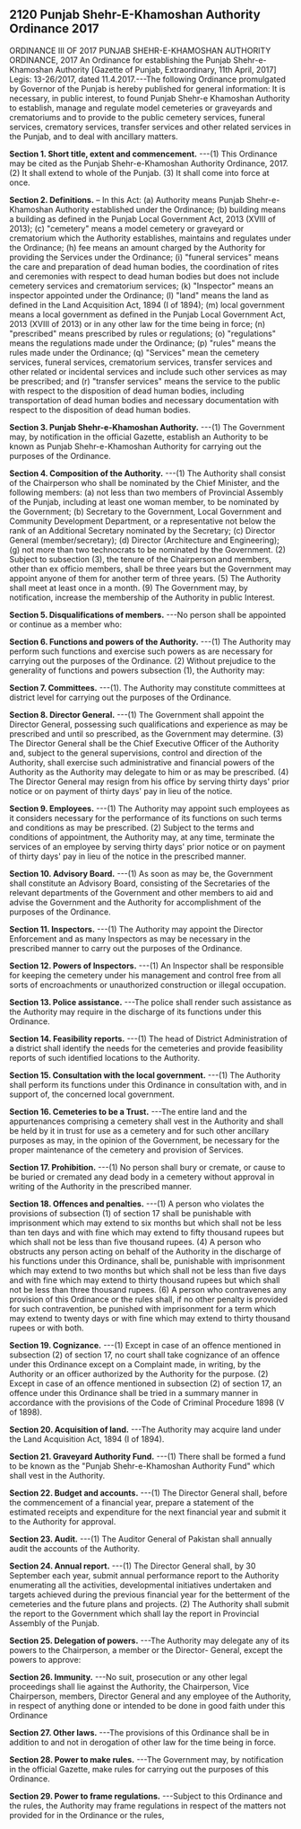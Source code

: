 ## 2120 Punjab Shehr-E-Khamoshan Authority Ordinance 2017
ORDINANCE III OF 2017
PUNJAB SHEHR-E-KHAMOSHAN AUTHORITY ORDINANCE, 2017
An Ordinance for establishing the Punjab Shehr-e-Khamoshan Authority
[Gazette of Punjab, Extraordinary, 11th April, 2017]
Legis: 13-26/2017, dated 11.4.2017.---The following Ordinance promulgated by Governor of the Punjab is hereby published for general information:
It is necessary, in public interest, to found Punjab Shehr-e Khamoshan Authority to establish, manage and regulate model cemeteries or graveyards and crematoriums and to provide to the public cemetery services, funeral services, crematory services, transfer services and other related services in the Punjab, and to deal with ancillary matters.

**Section 1. Short title, extent and commencement.**
---(1) This Ordinance may be cited as the Punjab Shehr-e-Khamoshan Authority Ordinance, 2017.
(2)  It shall extend to whole of the Punjab.
(3)  It shall come into force at once.

**Section 2.   Definitions.**
– In this Act:
(a) Authority means Punjab Shehr-e-Khamoshan Authority established under the Ordinance;
(b) building means a building as defined in the Punjab Local Government Act, 2013 (XVIII of 2013);
(c) "cemetery" means a model cemetery or graveyard or crematorium which the Authority establishes, maintains and regulates under the Ordinance;
(h) fee means an amount charged by the Authority for providing the Services under the Ordinance;
(i) "funeral services" means the care and preparation of dead human bodies, the coordination of rites and ceremonies with respect to dead human bodies but does not include cemetery services and crematorium services;
(k) "Inspector" means an inspector appointed under the Ordinance;
(l) "land" means the land as defined in the Land Acquisition Act, 1894 (I of 1894);
(m) local government means a local government as defined in the Punjab Local Government Act, 2013 (XVIII of 2013) or in any other law for the time being in force;
(n) "prescribed" means prescribed by rules or regulations;
(o) "regulations" means the regulations made under the Ordinance;
(p) "rules" means the rules made under the Ordinance;
(q) "Services" mean the cemetery services, funeral services, crematorium services, transfer services and other related or incidental services and include such other services as may be prescribed; and
(r) "transfer services" means the service to the public with respect to the disposition of dead human bodies, including transportation of dead human bodies and necessary documentation with respect to the disposition of dead human bodies.

**Section 3. Punjab Shehr-e-Khamoshan Authority.**
---(1) The Government may, by notification in the official Gazette, establish an Authority to be known as Punjab Shehr-e-Khamoshan Authority for carrying out the purposes of the Ordinance.

**Section 4. Composition of the Authority.**
---(1) The Authority shall consist of the Chairperson who shall be nominated by the Chief Minister, and the following members:
   (a) not less than two members of Provincial Assembly of the Punjab, including at least one woman member, to be nominated by the Government;
   (b) Secretary to the Government, Local Government and Community Development Department, or a representative not below the rank of an Additional Secretary nominated by the Secretary;
   (c) Director General (member/secretary);
   (d) Director (Architecture and Engineering);
   (g) not more than two technocrats to be nominated by the Government.
   (2) Subject to subsection (3), the tenure of the Chairperson and members, other than ex officio members, shall be three years but the Government may appoint anyone of them for another term of three years.
   (5) The Authority shall meet at least once in a month.
   (9) The Government may, by notification, increase the membership of the Authority in public Interest.

**Section 5. Disqualifications of members.**
---No person shall be appointed or continue as a member who:

**Section 6. Functions and powers of the Authority.**
---(1) The Authority may perform such functions and exercise such powers as are necessary for carrying out the purposes of the Ordinance.
   (2) Without prejudice to the generality of functions and powers subsection (1), the Authority may:

**Section 7. Committees.**
---(1). The Authority may constitute committees at district level for carrying out the purposes of the Ordinance.

**Section 8. Director General.**
---(1) The Government shall appoint the Director General, possessing such qualifications and experience as may be prescribed and until so prescribed, as the Government may determine.
   (3) The Director General shall be the Chief Executive Officer of the Authority and, subject to the general supervisions, control and direction of the Authority, shall exercise such administrative and financial powers of the Authority as the Authority may delegate to him or as may be prescribed.
   (4) The Director General may resign from his office by serving thirty days' prior notice or on payment of thirty days' pay in lieu of the notice.

**Section 9. Employees.**
---(1) The Authority may appoint such employees as it considers necessary for the performance of its functions on such terms and conditions as may be prescribed.
   (2) Subject to the terms and conditions of appointment, the Authority may, at any time, terminate the services of an employee by serving thirty days' prior notice or on payment of thirty days' pay in lieu of the notice in the prescribed manner.

**Section 10. Advisory Board.**
---(1) As soon as may be, the Government shall constitute an Advisory Board, consisting of the Secretaries of the relevant departments of the Government and other members to aid and advise the Government and the Authority for accomplishment of the purposes of the Ordinance.

**Section 11. Inspectors.**
---(1) The Authority may appoint the Director Enforcement and as many Inspectors as may be necessary in the prescribed manner to carry out the purposes of the Ordinance.

**Section 12. Powers of Inspectors.**
---(1) An Inspector shall be responsible for keeping the cemetery under his management and control free from all sorts of encroachments or unauthorized construction or illegal occupation.

**Section 13. Police assistance.**
---The police shall render such assistance as the Authority may require in the discharge of its functions under this Ordinance.

**Section 14. Feasibility reports.**
---(1) The head of District Administration of a district shall identify the needs for the cemeteries and provide feasibility reports of such identified locations to the Authority.

**Section 15. Consultation with the local government.**
---(1) The Authority shall perform its functions under this Ordinance in consultation with, and in support of, the concerned local government.

**Section 16. Cemeteries to be a Trust.**
---The entire land and the appurtenances comprising a cemetery shall vest in the Authority and shall be held by it in trust for use as a cemetery and for such other ancillary purposes as may, in the opinion of the Government, be necessary for the proper maintenance of the cemetery and provision of Services.

**Section 17. Prohibition.**
---(1) No person shall bury or cremate, or cause to be buried or cremated any dead body in a cemetery without approval in writing of the Authority in the prescribed manner.

**Section 18. Offences and penalties.**
---(1) A person who violates the provisions of subsection (1) of section 17 shall be punishable with imprisonment which may extend to six months but which shall not be less than ten days and with fine which may extend to fifty thousand rupees but which shall not be less than five thousand rupees.
    (4) A person who obstructs any person acting on behalf of the Authority in the discharge of his functions under this Ordinance, shall be, punishable with imprisonment which may extend to two months but which shall not be less than five days and with fine which may extend to thirty thousand rupees but which shall not be less than three thousand rupees.
    (6) A person who contravenes any provision of this Ordinance or the rules shall, if no other penalty is provided for such contravention, be punished with imprisonment for a term which may extend to twenty days or with fine which may extend to thirty thousand rupees or with both.

**Section 19. Cognizance.**
---(1) Except in case of an offence mentioned in subsection (2) of section 17, no court shall take cognizance of an offence under this Ordinance except on a Complaint made, in writing, by the Authority or an officer authorized by the Authority for the purpose.
    (2) Except in case of an offence mentioned in subsection (2) of section 17, an offence under this Ordinance shall be tried in a summary manner in accordance with the provisions of the Code of Criminal Procedure 1898 (V of 1898).

**Section 20. Acquisition of land.**
---The Authority may acquire land under the Land Acquisition Act, 1894 (I of 1894).

**Section 21. Graveyard Authority Fund.**
---(1) There shall be formed a fund to be known as the "Punjab Shehr-e-Khamoshan Authority Fund" which shall vest in the Authority.

**Section 22. Budget and accounts.**
---(1) The Director General shall, before the commencement of a financial year, prepare a statement of the estimated receipts and expenditure for the next financial year and submit it to the Authority for approval.

**Section 23. Audit.**
---(1) The Auditor General of Pakistan shall annually audit the accounts of the Authority.

**Section 24. Annual report.**
---(1) The Director General shall, by 30 September each year, submit annual performance report to the Authority enumerating all the activities, developmental initiatives undertaken and targets achieved during the previous financial year for the betterment of the cemeteries and the future plans and projects.
    (2) The Authority shall submit the report to the Government which shall lay the report in Provincial Assembly of the Punjab.

**Section 25. Delegation of powers.**
---The Authority may delegate any of its powers to the Chairperson, a member or the Director- General, except the powers to approve:

**Section 26. Immunity.**
---No suit, prosecution or any other legal proceedings shall lie against the Authority, the Chairperson, Vice Chairperson, members, Director General and any employee of the Authority, in respect of anything done or intended to be done in good faith under this Ordinance

**Section 27. Other laws.**
---The provisions of this Ordinance shall be in addition to and not in derogation of other law for the time being in force.

**Section 28. Power to make rules.**
---The Government may, by notification in the official Gazette, make rules for carrying out the purposes of this Ordinance.

**Section 29. Power to frame regulations.**
---Subject to this Ordinance and the rules, the Authority may frame regulations in respect of the matters not provided for in the Ordinance or the rules,

